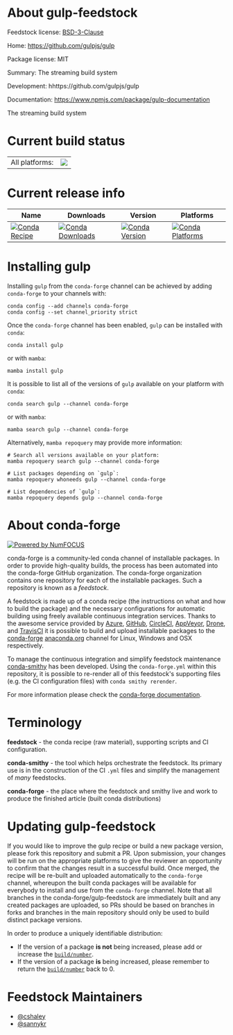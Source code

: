 About gulp-feedstock
====================

Feedstock license: [BSD-3-Clause](https://github.com/conda-forge/gulp-feedstock/blob/main/LICENSE.txt)

Home: https://github.com/gulpjs/gulp

Package license: MIT

Summary: The streaming build system

Development: hhttps://github.com/gulpjs/gulp

Documentation: https://www.npmjs.com/package/gulp-documentation

The streaming build system


Current build status
====================


<table><tr><td>All platforms:</td>
    <td>
      <a href="https://dev.azure.com/conda-forge/feedstock-builds/_build/latest?definitionId=2982&branchName=main">
        <img src="https://dev.azure.com/conda-forge/feedstock-builds/_apis/build/status/gulp-feedstock?branchName=main">
      </a>
    </td>
  </tr>
</table>

Current release info
====================

| Name | Downloads | Version | Platforms |
| --- | --- | --- | --- |
| [![Conda Recipe](https://img.shields.io/badge/recipe-gulp-green.svg)](https://anaconda.org/conda-forge/gulp) | [![Conda Downloads](https://img.shields.io/conda/dn/conda-forge/gulp.svg)](https://anaconda.org/conda-forge/gulp) | [![Conda Version](https://img.shields.io/conda/vn/conda-forge/gulp.svg)](https://anaconda.org/conda-forge/gulp) | [![Conda Platforms](https://img.shields.io/conda/pn/conda-forge/gulp.svg)](https://anaconda.org/conda-forge/gulp) |

Installing gulp
===============

Installing `gulp` from the `conda-forge` channel can be achieved by adding `conda-forge` to your channels with:

```
conda config --add channels conda-forge
conda config --set channel_priority strict
```

Once the `conda-forge` channel has been enabled, `gulp` can be installed with `conda`:

```
conda install gulp
```

or with `mamba`:

```
mamba install gulp
```

It is possible to list all of the versions of `gulp` available on your platform with `conda`:

```
conda search gulp --channel conda-forge
```

or with `mamba`:

```
mamba search gulp --channel conda-forge
```

Alternatively, `mamba repoquery` may provide more information:

```
# Search all versions available on your platform:
mamba repoquery search gulp --channel conda-forge

# List packages depending on `gulp`:
mamba repoquery whoneeds gulp --channel conda-forge

# List dependencies of `gulp`:
mamba repoquery depends gulp --channel conda-forge
```


About conda-forge
=================

[![Powered by
NumFOCUS](https://img.shields.io/badge/powered%20by-NumFOCUS-orange.svg?style=flat&colorA=E1523D&colorB=007D8A)](https://numfocus.org)

conda-forge is a community-led conda channel of installable packages.
In order to provide high-quality builds, the process has been automated into the
conda-forge GitHub organization. The conda-forge organization contains one repository
for each of the installable packages. Such a repository is known as a *feedstock*.

A feedstock is made up of a conda recipe (the instructions on what and how to build
the package) and the necessary configurations for automatic building using freely
available continuous integration services. Thanks to the awesome service provided by
[Azure](https://azure.microsoft.com/en-us/services/devops/), [GitHub](https://github.com/),
[CircleCI](https://circleci.com/), [AppVeyor](https://www.appveyor.com/),
[Drone](https://cloud.drone.io/welcome), and [TravisCI](https://travis-ci.com/)
it is possible to build and upload installable packages to the
[conda-forge](https://anaconda.org/conda-forge) [anaconda.org](https://anaconda.org/)
channel for Linux, Windows and OSX respectively.

To manage the continuous integration and simplify feedstock maintenance
[conda-smithy](https://github.com/conda-forge/conda-smithy) has been developed.
Using the ``conda-forge.yml`` within this repository, it is possible to re-render all of
this feedstock's supporting files (e.g. the CI configuration files) with ``conda smithy rerender``.

For more information please check the [conda-forge documentation](https://conda-forge.org/docs/).

Terminology
===========

**feedstock** - the conda recipe (raw material), supporting scripts and CI configuration.

**conda-smithy** - the tool which helps orchestrate the feedstock.
                   Its primary use is in the construction of the CI ``.yml`` files
                   and simplify the management of *many* feedstocks.

**conda-forge** - the place where the feedstock and smithy live and work to
                  produce the finished article (built conda distributions)


Updating gulp-feedstock
=======================

If you would like to improve the gulp recipe or build a new
package version, please fork this repository and submit a PR. Upon submission,
your changes will be run on the appropriate platforms to give the reviewer an
opportunity to confirm that the changes result in a successful build. Once
merged, the recipe will be re-built and uploaded automatically to the
`conda-forge` channel, whereupon the built conda packages will be available for
everybody to install and use from the `conda-forge` channel.
Note that all branches in the conda-forge/gulp-feedstock are
immediately built and any created packages are uploaded, so PRs should be based
on branches in forks and branches in the main repository should only be used to
build distinct package versions.

In order to produce a uniquely identifiable distribution:
 * If the version of a package **is not** being increased, please add or increase
   the [``build/number``](https://docs.conda.io/projects/conda-build/en/latest/resources/define-metadata.html#build-number-and-string).
 * If the version of a package **is** being increased, please remember to return
   the [``build/number``](https://docs.conda.io/projects/conda-build/en/latest/resources/define-metadata.html#build-number-and-string)
   back to 0.

Feedstock Maintainers
=====================

* [@cshaley](https://github.com/cshaley/)
* [@sannykr](https://github.com/sannykr/)

